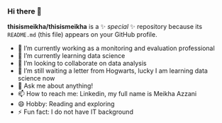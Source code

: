 ### Hi there 👋

**thisismeikha/thisismeikha** is a ✨ _special_ ✨ repository because its `README.md` (this file) appears on your GitHub profile.

- 🔭 I’m currently working as a monitoring and evaluation professional
- 🌱 I’m currently learning data science
- 👯 I’m looking to collaborate on data analysis
- 🤔 I’m still waiting a letter from Hogwarts, lucky I am learning data science now
- 💬 Ask me about anything!
- 📫 How to reach me: Linkedin, my full name is Meikha Azzani
- 😄 Hobby: Reading and exploring
- ⚡ Fun fact: I do not have IT background
